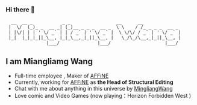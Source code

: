 ### Hi there 👋

```
  __  __ _           _ _                 __      __              
 |  \/  (_)_ _  __ _| (_)__ _ _ _  __ _  \ \    / /_ _ _ _  __ _ 
 | |\/| | | ' \/ _` | | / _` | ' \/ _` |  \ \/\/ / _` | ' \/ _` |
 |_|  |_|_|_||_\__, |_|_\__,_|_||_\__, |   \_/\_/\__,_|_||_\__, |
               |___/              |___/                    |___/
```
<!--
**SaikaSakura/SaikaSakura** is a ✨ _special_ ✨ repository because its `README.md` (this file) appears on your GitHub profile.

Here are some ideas to get you started:

- 🔭 I’m currently working on ...
- 🌱 I’m currently learning ...
- 👯 I’m looking to collaborate on ...
- 🤔 I’m looking for help with ...
- 💬 Ask me about ...
- 📫 How to reach me: ...
- 😄 Pronouns: ...
- ⚡ Fun fact: ...
  -->

## I am Miangliamg Wang

- Full-time employee , Maker of [AFFiNE](http://affine.pro/)
- Currently, working for [AFFiNE](http://affine.pro/) as <b>the Head of Structural Editing</b>
- Chat with me about anything in this universe by [MingliangWang](mingiangwang0o0.gmail.com)
- Love comic and Video Games (now playing：Horizon Forbidden West )

